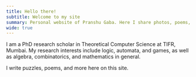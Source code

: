 ```yaml
---
title: Hello there!
subtitle: Welcome to my site
summary: Personal website of Pranshu Gaba. Here I share photos, poems, puzzles, and more!
wide: true
---
```


I am a PhD research scholar in Theoretical Computer Science at TIFR, Mumbai. 
My research interests include logic, automata, and games, as well as algebra, combinatorics, and mathematics in general.

I write puzzles, poems, and more here on this site.
